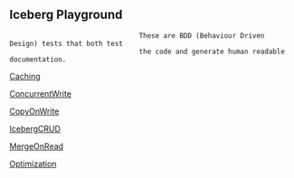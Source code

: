 ## Iceberg Playground

                                    These are BDD (Behaviour Driven Design) tests that both test
                                    the code and generate human readable documentation.
[Caching](Caching.html)

[ConcurrentWrite](ConcurrentWrite.html)

[CopyOnWrite](CopyOnWrite.html)

[IcebergCRUD](IcebergCRUD.html)

[MergeOnRead](MergeOnRead.html)

[Optimization](Optimization.html)
